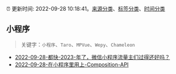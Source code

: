 :alarm_clock: 更新时间: 2022-09-28 10:18:41。[来源分类](../README.md)、[标签分类](../TAGS.md)、[时间分类](../TIMELINE.md)

## 小程序


> 关键字：`小程序`、`Taro`、`MPVue`、`Wepy`、`Chameleon`



- [2022-09-28-都快-2023-年了，微信小程序流量主们过得还好吗？](https://www.v2ex.com/t/883614) 
- [2022-09-28-在小程序里用上-Composition-API](https://www.v2ex.com/t/883587) 